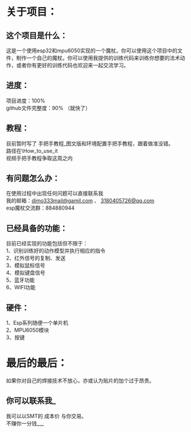 关于项目：
===

这个项目是什么：
---
这是一个使用esp32和mpu6050实现的一个魔杖。你可以使用这个项目中的文件，制作一个自己的魔杖。你可以使用我提供的训练代码来训练你想要的法术动作，或者你有更好的训练代码也欢迎来一起交流学习。<br>

进度：
---
项目进度：100%     <br>
github文件完整度：90%     （就快了）

教程：
---
目前暂时写了 手把手教程_图文版和环境配置手把手教程，跟着做准没错。<br>
路径在\How_to_use_it<br>
视频手把手教程争取这周之内

有问题怎么办：
---
在使用过程中出现任何问题可以直接联系我<br>
我的邮箱：dimo333mail@gamil.com 、 3180405726@qq.com<br>
esp魔杖交流群：884880944<br>


已经具备的功能：
---
目前已经实现的功能包括但不限于：<br>
1、识别训练好的动作模型并执行相应的指令<br>
2、红外信号的复制、发送<br>
3、模拟鼠标信号<br>
4、模拟键盘信号<br>
5、蓝牙功能<br>
6、WIFI功能

硬件：
---
1、Esp系列随便一个单片机<br>
2、MPU6050模块<br>
3、按键<br>

最后的最后：
===
如果你对自己的焊接技术不放心，亦或认为贴片的加个过于昂贵。<br>

你可以联系我_
---
我可以以SMT的 成本价 与你交易。<br>
不赚你一分钱___<br>

